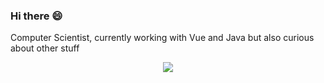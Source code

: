 ### Hi there 😄

Computer Scientist, currently working with Vue and Java but also curious about other stuff

<p align="center">
  <img src="https://media.giphy.com/media/ASd0Ukj0y3qMM/giphy.gif" />
</p>
